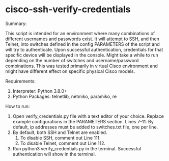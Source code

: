 # cisco-ssh-verify-credentials

Summary:

This script is intended for an environment where many combinations of different usernames and passwords exist. It will 
attempt to SSH, and then Telnet, into switches defined in the config PARAMETERS of the script and will try to authenticate.
Upon successful authentication, credentials for that specific device will be displayed in the console. Might take a while 
to run depending on the number of switches and username/password combinations. This was tested primarily in virtual Cisco
environment and might have different effect on specific physical Cisco models.

Requirements:

1) Interpreter: Python 3.8.0+
2) Python Packages: telnetlib, netmiko, paramiko, re

How to run:

1) Open verify_credentials.py file with a text editor of your choice. Replace example configurations in the PARAMETERS 
section. Lines 7-11. By default, ip addresses must be added to switches.txt file, one per line.
2) By default, both SSH and Telnet are enabled. 
   1) To disable SSH, comment out Line 111.
   2) To disable Telnet, comment out Line 112.
3) Run python3 verify_credentials.py in the terminal. Successful authentication will show in the terminal.